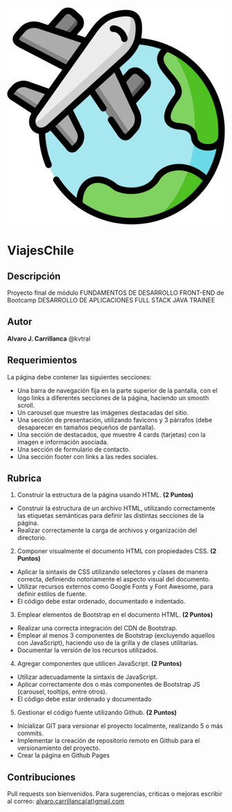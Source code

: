 ![Viajes Chile](./assets/img/viajes.svg)
# ViajesChile

## Descripción

Proyecto final de módulo FUNDAMENTOS DE DESARROLLO FRONT-END de Bootcamp DESARROLLO DE APLICACIONES FULL STACK JAVA TRAINEE

## Autor

**Alvaro J. Carrillanca**
@kvtral 

## Requerimientos

La página debe contener las siguientes secciones:
- Una barra de navegación fija en la parte superior de la pantalla, con el logo  links a diferentes secciones de la página, haciendo un smooth scroll.
- Un carousel que muestre las imágenes destacadas del sitio.
- Una sección de presentación, utilizando favicons y 3 párrafos (debe desaparecer en tamaños pequeños de pantalla).
- Una sección de destacados, que muestre 4 cards (tarjetas) con la imagen e información asociada.
- Una sección de formulario de contacto.
- Una sección footer con links a las redes sociales.

## Rubrica
1. Construir la estructura de la página usando HTML. **(2 Puntos)**
- Construir la estructura de un archivo HTML, utilizando correctamente las
etiquetas semánticas para definir las distintas secciones de la página.
- Realizar correctamente la carga de archivos y organización del directorio.
2. Componer visualmente el documento HTML con propiedades CSS. **(2 Puntos)**
- Aplicar la sintaxis de CSS utilizando selectores y clases de manera correcta, definiendo notoriamente el aspecto visual del documento.
- Utilizar recursos externos como Google Fonts y Font Awesome, para definir estilos de fuente.
- El código debe estar ordenado, documentado e indentado.
3. Emplear elementos de Bootstrap en el documento HTML. **(2 Puntos)**
- Realizar una correcta integración del CDN de Bootstrap.
- Emplear al menos 3 componentes de Bootstrap (excluyendo aquellos con JavaScript), haciendo uso de la grilla y de clases utilitarias.
- Documentar la versión de los recursos utilizados.
4. Agregar componentes que utilicen JavaScript. **(2 Puntos)**
- Utilizar adecuadamente la sintaxis de JavaScript.
- Aplicar correctamente dos o más componentes de Bootstrap JS (carousel, tooltips, entre otros).
- El código debe estar ordenado y documentado
5. Gestionar el código fuente utilizando Github. **(2 Puntos)**
- Inicializar GIT para versionar el proyecto localmente, realizando 5 o más commits.
- Implementar la creación de repositorio remoto en Github para el versionamiento del proyecto.
- Crear la página en Github Pages


## Contribuciones

Pull requests son bienvenidos. 
Para sugerencias, criticas o mejoras escribir al correo:
[alvaro.carrillanca(at)gmail.com](mailto://alvaro.carrillanca@gmail.com)